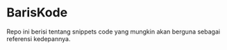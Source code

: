 # BarisKode
Repo ini berisi tentang snippets code yang mungkin akan berguna sebagai referensi kedepannya.

